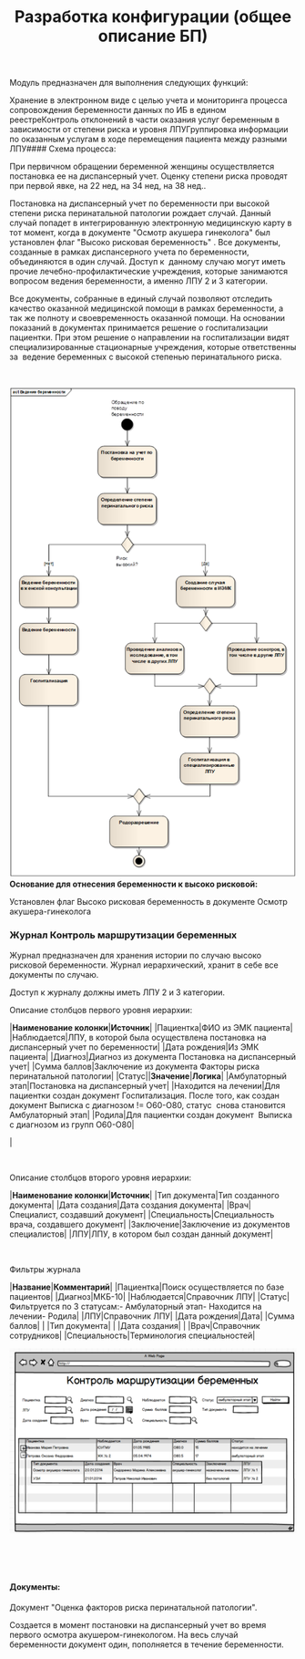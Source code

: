 ﻿---
layout: default
title: 2. Разработка конфигурации (общее описание БП)
position: 1
categories: 
tags: 
---

Модуль предназначен для выполнения следующих функций:

Хранение в электронном виде с целью учета и мониторинга процесса сопровождения беременности данных по ИБ в едином реестреКонтроль отклонений в части оказания услуг беременным в зависимости от степени риска и уровня ЛПУГруппировка информации по оказанным услугам в ходе перемещения пациента между разными ЛПУ#### Схема процесса:

При первичном обращении беременной женщины осуществляется постановка ее на диспансерный учет. Оценку степени риска проводят при первой явке, на 22 нед, на 34 нед, на 38 нед..

Постановка на диспансерный учет по беременности при высокой степени риска перинатальной патологии рождает случай. Данный случай попадет в интегрированную электронную медицинскую карту в тот момент, когда в документе "Осмотр акушера гинеколога" был установлен флаг "Высоко рисковая беременность" . Все документы, созданные в рамках диспансерного учета по беременности, объединяются в один случай. Доступ к  данному случаю могут иметь прочие лечебно-профилактические учреждения, которые занимаются вопросом ведения беременности, а именно ЛПУ 2 и 3 категории.

Все документы, собранные в единый случай позволяют отследить качество оказанной медицинской помощи в рамках беременности, а так же полноту и своевременность оказанной помощи. На основании показаний в документах принимается решение о госпитализации пациентки. При этом решение о направлении на госпитализации видят специализированные стационарные учреждения, которые ответственны за  ведение беременных с высокой степенью перинатального риска.

 

![](image2015-1-26-154920.png)**Основание для отнесения беременности к высоко рисковой:**

Установлен флаг Высоко рисковая беременность в документе Осмотр акушера-гинеколога

### Журнал Контроль маршрутизации беременных

Журнал предназначен для хранения истории по случаю высоко рисковой беременности. Журнал иерархический, хранит в себе все документы по случаю.

Доступ к журналу должны иметь ЛПУ 2 и 3 категории.

Описание столбцов первого уровня иерархии:

|**Наименование колонки**|**Источник**|
|Пациентка|ФИО из ЭМК пациента|
|Наблюдается|ЛПУ, в которой была осуществлена постановка на диспансерный учет по беременности|
|Дата рождения|Из ЭМК пациента|
|Диагноз|Диагноз из документа Постановка на диспансерный учет|
|Сумма баллов|Заключение из документа Факторы риска перинатальной патологии|
|Статус||**Значение**|**Логика**|
|Амбулаторный этап|Постановка на диспансерный учет|
|Находится на лечении|Для пациентки создан документ Госпитализация. После того, как создан документ Выписка с диагнозом != О60-О80, статус  снова становится Амбулаторный этап|
|Родила|Для пациентки создан документ  Выписка с диагнозом из групп О60-О80|

|

 

Описание столбцов второго уровня иерархии:

|**Наименование колонки**|**Источник**|
|Тип документа|Тип созданного документа|
|Дата создания|Дата создания документа|
|Врач|Специалист, создавший документ|
|Специальность|Специальность врача, создавшего документ|
|Заключение|Заключение из документов специалистов|
|ЛПУ|ЛПУ, в котором был создан данный документ|

 

Фильтры журнала

|**Название**|**Комментарий**|
|Пациентка|Поиск осуществляется по базе пациентов|
|Диагноз|МКБ-10|
|Наблюдается|Справочник ЛПУ|
|Статус|Фильтруется по 3 статусам:- Амбулаторный этап- Находится на лечении- Родила|
|ЛПУ|Справочник ЛПУ|
|Дата рождения|Дата|
|Сумма баллов| |
|Тип документа| |
|Дата создания| |
|Врач|Справочник сотрудников|
|Специальность|Терминология специальностей|

![](image2015-1-26-154945.png)

 

 

#### **Документы:**

Документ "Оценка факторов риска перинатальной патологии".

Создается в момент постановки на диспансерный учет во время первого осмотра акушером-гинекологом. На весь случай беременности документ один, пополняется в течение беременности.

 

